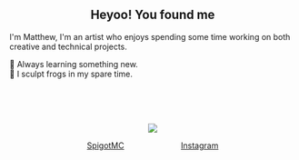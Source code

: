 <h2 align="center">Heyoo! You found me</h2>

I'm Matthew, I'm an artist who enjoys spending some time working on both creative and technical projects.

🌱 Always learning something new. <br>
🐸 I sculpt frogs in my spare time. <br>

<br>
<br>
<br>
<p align="center">
    <img src="https://forthebadge.com/images/badges/made-with-crayons.svg">
</p>

<p align="center" style="display: flex; column-gap: 100px; justify-content: center">
    <a href="https://www.spigotmc.org/members/masstrix.12857/">SpigotMC</a>
    <a href="https://instagram.com/matthewrdenton">Instagram</a>
</p>
